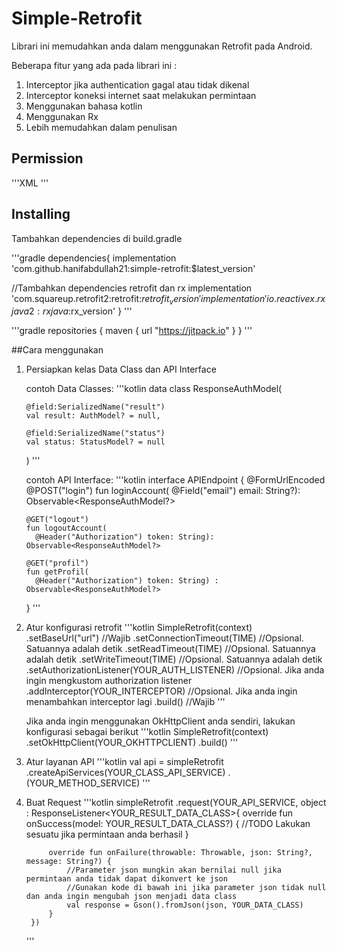 # Simple-Retrofit
Librari ini memudahkan anda dalam menggunakan Retrofit pada Android.

Beberapa fitur yang ada pada librari ini :
  1. Interceptor jika authentication gagal atau tidak dikenal
  2. Interceptor koneksi internet saat melakukan permintaan
  3. Menggunakan bahasa kotlin
  4. Menggunakan Rx
  5. Lebih memudahkan dalam penulisan
  

## Permission
'''XML
<uses-permission android:name="android.permission.INTERNET" />
'''

## Installing
Tambahkan dependencies di build.gradle

'''gradle
dependencies{
  implementation 'com.github.hanifabdullah21:simple-retrofit:$latest_version'
  
  //Tambahkan dependencies retrofit dan rx
  implementation 'com.squareup.retrofit2:retrofit:$retrofit_version'
  implementation 'io.reactivex.rxjava2:rxjava:$rx_version'
}
'''

'''gradle
repositories {
    maven { url "https://jitpack.io" }
}
'''

##Cara menggunakan
1.  Persiapkan kelas Data Class dan API Interface

    contoh Data Classes:
    '''kotlin
      data class ResponseAuthModel(
      
        @field:SerializedName("result")
        val result: AuthModel? = null,
      
        @field:SerializedName("status")
        val status: StatusModel? = null
      )
    '''

    contoh API Interface:
    '''kotlin
      interface APIEndpoint {
        @FormUrlEncoded
        @POST("login")
        fun loginAccount(
          @Field("email") email: String?): Observable<ResponseAuthModel?>

        @GET("logout")
        fun logoutAccount(
          @Header("Authorization") token: String): Observable<ResponseAuthModel?>

        @GET("profil")
        fun getProfil(
          @Header("Authorization") token: String) : Observable<ResponseAuthModel?>
    }
    '''
2. Atur konfigurasi retrofit
    '''kotlin
    SimpleRetrofit(context)
      .setBaseUrl("url")                              //Wajib
      .setConnectionTimeout(TIME)                     //Opsional. Satuannya adalah detik
      .setReadTimeout(TIME)                           //Opsional. Satuannya adalah detik
      .setWriteTimeout(TIME)                          //Opsional. Satuannya adalah detik
      .setAuthorizationListener(YOUR_AUTH_LISTENER)   //Opsional. Jika anda ingin mengkustom authorization listener
      .addInterceptor(YOUR_INTERCEPTOR)               //Opsional. Jika anda ingin menambahkan interceptor lagi
      .build()                                        //Wajib
    '''
    
    Jika anda ingin menggunakan OkHttpClient anda sendiri, lakukan konfigurasi sebagai berikut
    '''kotlin
    SimpleRetrofit(context)
      .setOkHttpClient(YOUR_OKHTTPCLIENT)
      .build()
    '''

3. Atur layanan API
    '''kotlin
    val api = simpleRetrofit
         .createApiServices(YOUR_CLASS_API_SERVICE)
         .(YOUR_METHOD_SERVICE)
    '''
    
4. Buat Request
    '''kotlin
    simpleRetrofit
        .request(YOUR_API_SERVICE, object : ResponseListener<YOUR_RESULT_DATA_CLASS>{
          override fun onSuccess(model: YOUR_RESULT_DATA_CLASS?) {
                //TODO Lakukan sesuatu jika permintaan anda berhasil
            }

            override fun onFailure(throwable: Throwable, json: String?, message: String?) {
                //Parameter json mungkin akan bernilai null jika permintaan anda tidak dapat dikonvert ke json
                //Gunakan kode di bawah ini jika parameter json tidak null dan anda ingin mengubah json menjadi data class
                val response = Gson().fromJson(json, YOUR_DATA_CLASS)
            }
        })
    '''
